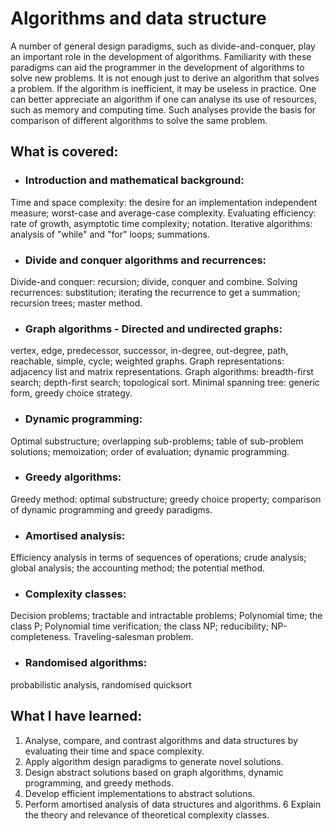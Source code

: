 # Algorithms and data structure

A number of general design paradigms, such as divide-and-conquer, play an important role in the development of algorithms. Familiarity with these paradigms can aid the programmer in the development of algorithms to solve new problems. 
It is not enough just to derive an algorithm that solves a problem. If the algorithm is inefficient, it may be useless in practice. One can better appreciate an algorithm if one can analyse its use of resources, such as memory and computing time. Such analyses provide the basis for comparison of different algorithms to solve the same problem.

## What is covered:
* ### Introduction and mathematical background: 
Time and space complexity: the desire for an implementation independent measure; worst-case and average-case complexity.
Evaluating efficiency: rate of growth, asymptotic time complexity; notation.
Iterative algorithms: analysis of "while" and "for" loops; summations.

* ### Divide and conquer algorithms and recurrences: 
Divide-and conquer: recursion; divide, conquer and combine.
Solving recurrences: substitution; iterating the recurrence to get a summation; recursion trees; master method.

* ### Graph algorithms - Directed and undirected graphs: 
vertex, edge, predecessor, successor, in-degree, out-degree, path, reachable, simple, cycle; weighted graphs.
Graph representations: adjacency list and matrix representations.
Graph algorithms: breadth-first search; depth-first search; topological sort.
Minimal spanning tree: generic form, greedy choice strategy.

* ### Dynamic programming: 
Optimal substructure; overlapping sub-problems; table of sub-problem solutions; memoization; order of evaluation; dynamic programming.

* ### Greedy algorithms: 
Greedy method: optimal substructure; greedy choice property; comparison of dynamic programming and greedy paradigms.

* ### Amortised analysis: 
Efficiency analysis in terms of sequences of operations; crude analysis; global analysis; the accounting method; the potential method.

* ### Complexity classes: 
Decision problems; tractable and intractable problems; Polynomial time; the class P; Polynomial time verification; the class NP; reducibility; NP-completeness. Traveling-salesman problem.

* ### Randomised algorithms: 
probabilistic analysis, randomised quicksort

## What I have learned:
1.	Analyse, compare, and contrast algorithms and data structures by evaluating their time and space complexity.
2.	Apply algorithm design paradigms to generate novel solutions.
3.	Design abstract solutions based on graph algorithms, dynamic programming, and greedy methods.
4.	Develop efficient implementations to abstract solutions.
5.	Perform amortised analysis of data structures and algorithms.
6	Explain the theory and relevance of theoretical complexity classes.
